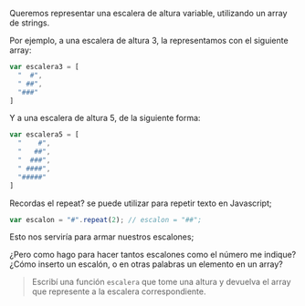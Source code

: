 Queremos representar una escalera de altura variable, utilizando un array de strings. 

Por ejemplo, a una escalera de altura 3, la representamos con el siguiente array: 

```javascript
var escalera3 = [
  "  #",
  " ##",
  "###"
]
```

Y a una escalera de altura 5, de la siguiente forma: 

```javascript
var escalera5 = [
  "    #",
  "   ##",
  "  ###",
  " ####",
  "#####"
]
```

Recordas el repeat? se puede utilizar para repetir texto en Javascript;

```javascript
var escalon = "#".repeat(2); // escalon = "##";
```

Esto nos serviría para armar nuestros escalones;

¿Pero como hago para hacer tantos escalones como el número me indique? ¿Cómo inserto un escalón, o en otras palabras un elemento en un array?


> Escribí una función `escalera` que tome una altura y devuelva el array que represente a la escalera correspondiente. 
